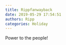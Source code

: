 ```yaml
---
title: Rippfanwayback
date: 2019-05-29 17:54:51
authors: Ripp
categories: Holiday
---
```


 Power to the people!
